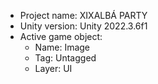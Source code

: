 <!-- UNITY CODE ASSIST INSTRUCTIONS START -->
- Project name: XIXALBÁ PARTY
- Unity version: Unity 2022.3.6f1
- Active game object:
  - Name: Image
  - Tag: Untagged
  - Layer: UI
<!-- UNITY CODE ASSIST INSTRUCTIONS END -->